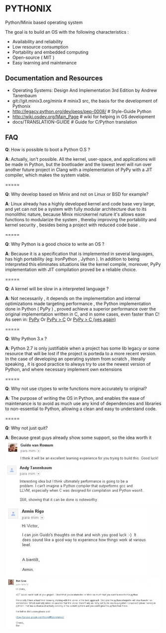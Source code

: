 PYTHONIX
========

Python/Minix based operating system

The goal is to build an OS with the following characteristics :

* Availability and reliability
* Low resource consumption
* Portability and embedded computing
* Open-source ( MIT )
* Easy learning and maintenance

Documentation and Resources
---------------------------

* Operating Systems: Design And Implementation 3rd Edition by Andrew Tanenbaum
* git://git.minix3.org/minix # minix3 src, the basis for the development of Pythonix
* http://legacy.python.org/dev/peps/pep-0008/ # Style-Guide Python
* http://wiki.osdev.org/Main_Page # wiki for helping in OS development
* docs/TRANSLATION-GUIDE # Guide for C/Python translation
 

FAQ
---

**Q**: How is possible to boot a Python O.S ? 

**A**: Actually, isn't possible. All the kernel, user-space, and applications
will be made in Python, but the bootloader and the lowest level will
run over another future project in Clang with a implementation of PyPy 
with a JIT compiler, which makes the system viable.

=====

**Q**: Why develop based on Minix and not on Linux or BSD for example?

**A**: Linux already has a highly developed kernel and code base very
large, and yet can not be a system with fully modular architecture
due to its monolithic nature, because Minix microkernel nature it's allows
ease functions to modularize the system , thereby improving the portability
and kernel security , besides being a project with reduced code base .

=====

**Q**: Why Python is a good choice to write an OS ?

**A**: Because it is a specification that is implemented in several languages, has
high portability (eg: IronPython , Jython ). In addition to being interpreted
this eliminates situations like the kernel compile, moreover, PyPy implementation
with JIT compilation proved be a reliable choice.

=====

**Q**: A kernel will be slow in a interpreted language ?

**A**: Not necessarily , it depends on the implementation and internal optimizations made
targeting performance , the Python implementation done in Python ( PyPy ) , proved
achieve a superior performance over the original implementation written in C,
and in some cases, even faster than C!
As seen in: [PyPy](http://speed.pypy.org/)
Or [PyPy > C](http://morepypy.blogspot.com.br/2011/02/pypy-faster-than-c-on-carefully-crafted.html)
Or [PyPy > C (yes,again)](http://morepypy.blogspot.com.br/2011/08/pypy-is-faster-than-c-again-string.html)

=====

**Q**: Why Python 3.x ?

**A**: Python 2.7 is only justifiable when a project has some lib legacy
or some resource that will be lost if the project is porteda to a more 
recent version. In the case of developing an operating system from scratch ,
literally speaking , it is good practice to always try to use the newest version
of Python, and where necessary implement own extensions

=====

**Q**: Why not use ctypes to write functions more accurately to original? 

**A**: The purpose of writing the OS in Python, and enables the ease of 
maintenance is to avoid as much use any kind of dependencies and libraries 
to non-essential to Python, allowing a clean and easy to understand code.

=====

**Q**: Why not just quit?

**A**: Because great guys already show some support, so the idea worth it
![](docs/images/guido.jpg)
![](docs/images/ast.jpg)
![](docs/images/arigo.jpg)
![](docs/images/ben.jpg)
